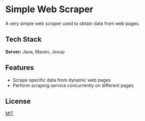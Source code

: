 
# Simple Web Scraper

A very simple web scraper used to obtain data from web pages.


## Tech Stack

**Server:** Java, Maven, Jsoup


## Features

- Scrape specific data from dynamic web pages
- Perform scraping service concurrently on different pages


## License

[MIT](https://choosealicense.com/licenses/mit/)

